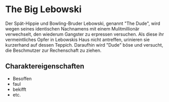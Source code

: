 # The Big Lebowski

Der Spät-Hippie und Bowling-Bruder Lebowski, genannt "The Dude", 
wird wegen seines identischen Nachnamens mit einem Mulitmillionär verwechselt, 
den wiederum Gangster zu erpressen versuchen. Als diese ihr vermeintliches Opfer in Lebowskis Haus nicht
antreffen, urinieren sie kurzerhand auf dessen Teppich. 
Daraufhin wird "Dude" böse und versucht, die Beschmutzer zur Rechenschaft zu ziehen.

## Charaktereigenschaften
* Besoffen
* faul
* bekifft
* etc. 

